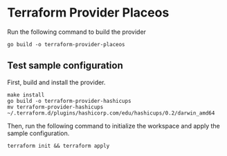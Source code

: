 # Terraform Provider Placeos

Run the following command to build the provider

```shell
go build -o terraform-provider-placeos
```

## Test sample configuration

First, build and install the provider.

```shell
make install
go build -o terraform-provider-hashicups
mv terraform-provider-hashicups ~/.terraform.d/plugins/hashicorp.com/edu/hashicups/0.2/darwin_amd64
```

Then, run the following command to initialize the workspace and apply the sample configuration.

```shell
terraform init && terraform apply
```